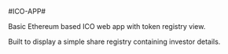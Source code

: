 #ICO-APP#

Basic Ethereum based ICO web app with token registry view.

Built to display a simple share registry containing investor details. 
